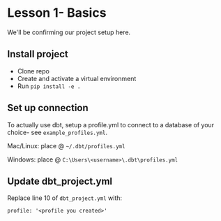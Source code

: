 # Lesson 1- Basics
We'll be confirming our project setup here.

## Install project
- Clone repo
- Create and activate a virtual environment
- Run `pip install -e .`

## Set up connection
To actually use dbt, setup a profile.yml to connect to a database of your choice- see `example_profiles.yml`.

Mac/Linux: place @ `~/.dbt/profiles.yml`

Windows: place @ `C:\Users\<username>\.dbt\profiles.yml`

## Update dbt_project.yml
Replace line 10 of `dbt_project.yml` with:

`profile: '<profile you created>'`